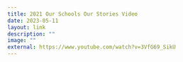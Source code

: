 ```yaml
---
title: 2021 Our Schools Our Stories Video
date: 2023-05-11
layout: link
description: ""
image: ""
external: https://www.youtube.com/watch?v=3VfG69_SikU
---
```

